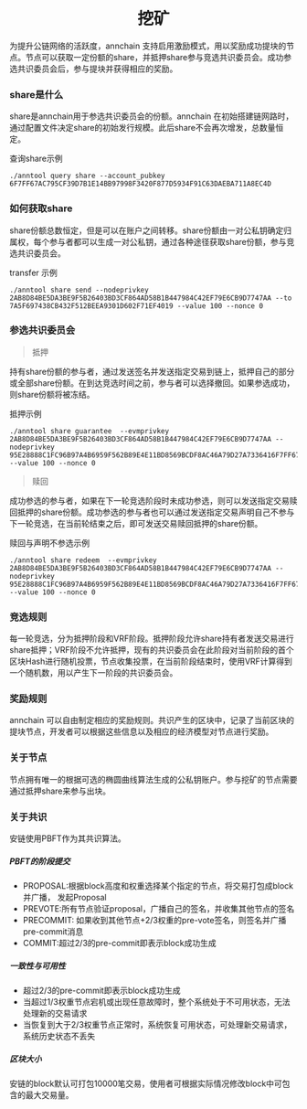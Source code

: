 <h1 align="center">挖矿</h1>

为提升公链网络的活跃度，annchain 支持启用激励模式，用以奖励成功提块的节点。节点可以获取一定份额的share，并抵押share参与竞选共识委员会。成功参选共识委员会后，参与提块并获得相应的奖励。

### share是什么

share是annchain用于参选共识委员会的份额。annchain 在初始搭建链网路时，通过配置文件决定share的初始发行规模。此后share不会再次增发，总数量恒定。

查询share示例

	./anntool query share --account_pubkey 6F7FF67AC795CF39D7B1E14BB97998F3420F877D5934F91C63DAEBA711A8EC4D

### 如何获取share

share份额总数恒定，但是可以在账户之间转移。share份额由一对公私钥确定归属权，每个参与者都可以生成一对公私钥，通过各种途径获取share份额，参与竞选共识委员会。

transfer 示例

	./anntool share send --nodeprivkey 2AB8D84BE5DA3BE9F5B26403BD3CF864AD58B1B447984C42EF79E6CB9D7747AA --to 7A5F697438CB432F512BEEA9301D602F71EF4019 --value 100 --nonce 0

### 参选共识委员会

> 抵押

持有share份额的参与者，通过发送签名并发送指定交易到链上，抵押自己的部分或全部share份额。在到达竞选时间之前，参与者可以选择撤回。如果参选成功，则share份额将被冻结。

抵押示例

	./anntool share guarantee  --evmprivkey 2AB8D84BE5DA3BE9F5B26403BD3CF864AD58B1B447984C42EF79E6CB9D7747AA --nodeprivkey  95E28888C1FC96B97A4B6959F562B89E4E11BD8569BCDF8AC46A79D27A7336416F7FF67AC795CF39D7B1E14BB97998F3420F877D5934F91C63DAEBA711A8EC4D  --value 100 --nonce 0

> 赎回

成功参选的参与者，如果在下一轮竞选阶段时未成功参选，则可以发送指定交易赎回抵押的share份额。成功参选的参与者也可以通过发送指定交易声明自己不参与下一轮竞选，在当前轮结束之后，即可发送交易赎回抵押的share份额。

赎回与声明不参选示例

	./anntool share redeem  --evmprivkey 2AB8D84BE5DA3BE9F5B26403BD3CF864AD58B1B447984C42EF79E6CB9D7747AA --nodeprivkey  95E28888C1FC96B97A4B6959F562B89E4E11BD8569BCDF8AC46A79D27A7336416F7FF67AC795CF39D7B1E14BB97998F3420F877D5934F91C63DAEBA711A8EC4D  --value 100 --nonce 0

### 竞选规则

每一轮竞选，分为抵押阶段和VRF阶段。抵押阶段允许share持有者发送交易进行share抵押；VRF阶段不允许抵押，现有的共识委员会在此阶段对当前阶段的首个区块Hash进行随机投票，节点收集投票，在当前阶段结束时，使用VRF计算得到一个随机数，用以产生下一阶段的共识委员会。

### 奖励规则

annchain 可以自由制定相应的奖励规则。共识产生的区块中，记录了当前区块的提块节点，开发者可以根据这些信息以及相应的经济模型对节点进行奖励。

### 关于节点

节点拥有唯一的根据可选的椭圆曲线算法生成的公私钥账户。参与挖矿的节点需要通过抵押share来参与出块。

### 关于共识

安链使用PBFT作为其共识算法。
##### PBFT的阶段提交
- PROPOSAL:根据block高度和权重选择某个指定的节点，将交易打包成block并广播， 发起Proposal
- PREVOTE:所有节点验证proposal，广播自己的签名，并收集其他节点的签名
- PRECOMMIT: 如果收到其他节点+2/3权重的pre-vote签名，则签名并广播pre-commit消息
- COMMIT:超过2/3的pre-commit即表示block成功生成

##### 一致性与可用性

- 超过2/3的pre-commit即表示block成功生成
- 当超过1/3权重节点宕机或出现任意故障时，整个系统处于不可用状态，无法处理新的交易请求
- 当恢复到大于2/3权重节点正常时，系统恢复可用状态，可处理新交易请求，系统历史状态不丢失

##### 区块大小
安链的block默认可打包10000笔交易，使用者可根据实际情况修改block中可包含的最大交易量。
